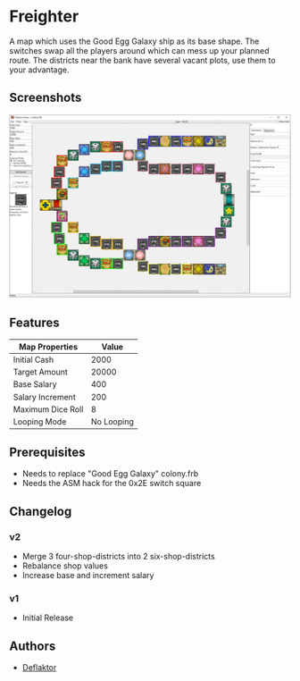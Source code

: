 # Freighter

A map which uses the Good Egg Galaxy ship as its base shape. The switches swap all the players around which can mess up your planned route. The districts near the bank have several vacant plots, use them to your advantage. 

## Screenshots

![colony.frb](colony.png)

## Features

| Map Properties    | Value      |
| ----------------- | ---------- |
| Initial Cash      | 2000       |
| Target Amount     | 20000      | 
| Base Salary       | 400        | 
| Salary Increment  | 200        | 
| Maximum Dice Roll | 8          | 
| Looping Mode      | No Looping | 

## Prerequisites

- Needs to replace "Good Egg Galaxy" colony.frb
- Needs the ASM hack for the 0x2E switch square

## Changelog

### v2
- Merge 3 four-shop-districts into 2 six-shop-districts
- Rebalance shop values
- Increase base and increment salary

### v1
- Initial Release

## Authors

- [Deflaktor](https://github.com/Deflaktor)
